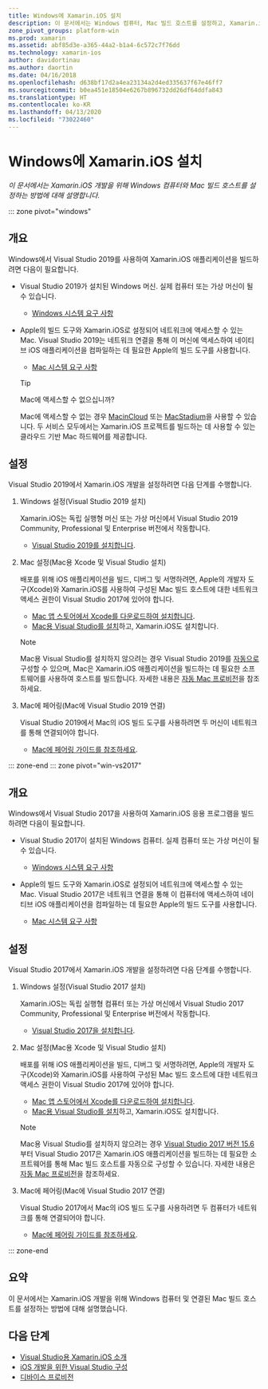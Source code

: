 ```yaml
---
title: Windows에 Xamarin.iOS 설치
description: 이 문서에서는 Windows 컴퓨터, Mac 빌드 호스트를 설정하고, Xamarin.iOS 개발을 위해 Windows를 Mac으로 페어링하는 방법을 설명합니다.
zone_pivot_groups: platform-win
ms.prod: xamarin
ms.assetid: abf85d3e-a365-44a2-b1a4-6c572c7f76dd
ms.technology: xamarin-ios
author: davidortinau
ms.author: daortin
ms.date: 04/16/2018
ms.openlocfilehash: d638bf17d2a4ea23134a2d4ed335637f67e46ff7
ms.sourcegitcommit: b0ea451e18504e6267b896732dd26df64ddfa843
ms.translationtype: HT
ms.contentlocale: ko-KR
ms.lasthandoff: 04/13/2020
ms.locfileid: "73022460"
---
```

# <a name="installing-xamarinios-on-windows"></a>Windows에 Xamarin.iOS 설치

_이 문서에서는 Xamarin.iOS 개발을 위해 Windows 컴퓨터와 Mac 빌드 호스트를 설정하는 방법에 대해 설명합니다._

::: zone pivot="windows"

## <a name="overview"></a>개요

Windows에서 Visual Studio 2019를 사용하여 Xamarin.iOS 애플리케이션을 빌드하려면 다음이 필요합니다.

- Visual Studio 2019가 설치된 Windows 머신. 실제 컴퓨터 또는 가상 머신이 될 수 있습니다.

  - [Windows 시스템 요구 사항](~/cross-platform/get-started/requirements.md#windows-requirements)

- Apple의 빌드 도구와 Xamarin.iOS로 설정되어 네트워크에 액세스할 수 있는 Mac. Visual Studio 2019는 네트워크 연결을 통해 이 머신에 액세스하여 네이티브 iOS 애플리케이션을 컴파일하는 데 필요한 Apple의 빌드 도구를 사용합니다.

  - [Mac 시스템 요구 사항](~/cross-platform/get-started/requirements.md#macos-requirements)

  > [!TIP]
  > Mac에 액세스할 수 없으십니까?
  >
  > Mac에 액세스할 수 없는 경우 [MacinCloud](https://www.macincloud.com/pages/visual-studio-mac.html) 또는 [MacStadium](https://www.macstadium.com/)을 사용할 수 있습니다. 두 서비스 모두에서는 Xamarin.iOS 프로젝트를 빌드하는 데 사용할 수 있는 클라우드 기반 Mac 하드웨어를 제공합니다.

## <a name="setup"></a>설정

Visual Studio 2019에서 Xamarin.iOS 개발을 설정하려면 다음 단계를 수행합니다.

1. Windows 설정(Visual Studio 2019 설치)

    Xamarin.iOS는 독립 실행형 머신 또는 가상 머신에서 Visual Studio 2019 Community, Professional 및 Enterprise 버전에서 작동합니다.

    - [Visual Studio 2019를 설치합니다](~/get-started/installation/windows.md).

2. Mac 설정(Mac용 Xcode 및 Visual Studio 설치)

    배포를 위해 iOS 애플리케이션을 빌드, 디버그 및 서명하려면, Apple의 개발자 도구(Xcode)와 Xamarin.iOS를 사용하여 구성된 Mac 빌드 호스트에 대한 네트워크 액세스 권한이 Visual Studio 2017에 있어야 합니다.

    - [Mac 앱 스토어에서 Xcode를 다운로드하여 설치합니다](https://itunes.apple.com/us/app/xcode/id497799835?mt=12).
    - [Mac용 Visual Studio를 설치](https://docs.microsoft.com/visualstudio/mac/installation)하고, Xamarin.iOS도 설치합니다.

    > [!NOTE]
    > Mac용 Visual Studio를 설치하지 않으려는 경우 Visual Studio 2019를 [자동으로](https://docs.microsoft.com/visualstudio/releasenotes/vs2017-relnotes#automatic-macos-provisioning) 구성할 수 있으며, Mac은 Xamarin.iOS 애플리케이션을 빌드하는 데 필요한 소프트웨어를 사용하여 호스트를 빌드합니다.
    > 자세한 내용은 [자동 Mac 프로비전](~/ios/get-started/installation/windows/connecting-to-mac/index.md#automatic-mac-provisioning)을 참조하세요.

3. Mac에 페어링(Mac에 Visual Studio 2019 연결)

    Visual Studio 2019에서 Mac의 iOS 빌드 도구를 사용하려면 두 머신이 네트워크를 통해 연결되어야 합니다.

    - [Mac에 페어링 가이드를 참조하세요](~/ios/get-started/installation/windows/connecting-to-mac/index.md).

::: zone-end
::: zone pivot="win-vs2017"

## <a name="overview"></a>개요

Windows에서 Visual Studio 2017을 사용하여 Xamarin.iOS 응용 프로그램을 빌드하려면 다음이 필요합니다.

- Visual Studio 2017이 설치된 Windows 컴퓨터. 실제 컴퓨터 또는 가상 머신이 될 수 있습니다.
  - [Windows 시스템 요구 사항](~/cross-platform/get-started/requirements.md#windows-requirements)

- Apple의 빌드 도구와 Xamarin.iOS로 설정되어 네트워크에 액세스할 수 있는 Mac. Visual Studio 2017은 네트워크 연결을 통해 이 컴퓨터에 액세스하여 네이티브 iOS 애플리케이션을 컴파일하는 데 필요한 Apple의 빌드 도구를 사용합니다.
  - [Mac 시스템 요구 사항](~/cross-platform/get-started/requirements.md#macos-requirements)

## <a name="setup"></a>설정

Visual Studio 2017에서 Xamarin.iOS 개발을 설정하려면 다음 단계를 수행합니다.

1. Windows 설정(Visual Studio 2017 설치)

    Xamarin.iOS는 독립 실행형 컴퓨터 또는 가상 머신에서 Visual Studio 2017 Community, Professional 및 Enterprise 버전에서 작동합니다.

    - [Visual Studio 2017을 설치합니다](~/get-started/installation/windows.md).

2. Mac 설정(Mac용 Xcode 및 Visual Studio 설치)

    배포를 위해 iOS 애플리케이션을 빌드, 디버그 및 서명하려면, Apple의 개발자 도구(Xcode)와 Xamarin.iOS를 사용하여 구성된 Mac 빌드 호스트에 대한 네트워크 액세스 권한이 Visual Studio 2017에 있어야 합니다.

    - [Mac 앱 스토어에서 Xcode를 다운로드하여 설치합니다](https://itunes.apple.com/us/app/xcode/id497799835?mt=12).
    - [Mac용 Visual Studio를 설치](https://docs.microsoft.com/visualstudio/mac/installation)하고, Xamarin.iOS도 설치합니다.

    > [!NOTE]
    > Mac용 Visual Studio를 설치하지 않으려는 경우 [Visual Studio 2017 버전 15.6](https://docs.microsoft.com/visualstudio/releasenotes/vs2017-relnotes#automatic-macos-provisioning)부터 Visual Studio 2017은 Xamarin.iOS 애플리케이션을 빌드하는 데 필요한 소프트웨어를 통해 Mac 빌드 호스트를 자동으로 구성할 수 있습니다. 자세한 내용은 [자동 Mac 프로비전](~/ios/get-started/installation/windows/connecting-to-mac/index.md#automatic-mac-provisioning)을 참조하세요.

3. Mac에 페어링(Mac에 Visual Studio 2017 연결)

    Visual Studio 2017에서 Mac의 iOS 빌드 도구를 사용하려면 두 컴퓨터가 네트워크를 통해 연결되어야 합니다.

    - [Mac에 페어링 가이드를 참조하세요](~/ios/get-started/installation/windows/connecting-to-mac/index.md).

::: zone-end

## <a name="summary"></a>요약

이 문서에서는 Xamarin.iOS 개발을 위해 Windows 컴퓨터 및 연결된 Mac 빌드 호스트를 설정하는 방법에 대해 설명했습니다.

## <a name="next-steps"></a>다음 단계

- [Visual Studio용 Xamarin.iOS 소개](introduction-to-xamarin-ios-for-visual-studio.md)
- [iOS 개발을 위한 Visual Studio 구성](config-options.md)
- [디바이스 프로비전](~/ios/get-started/installation/device-provisioning/index.md)
